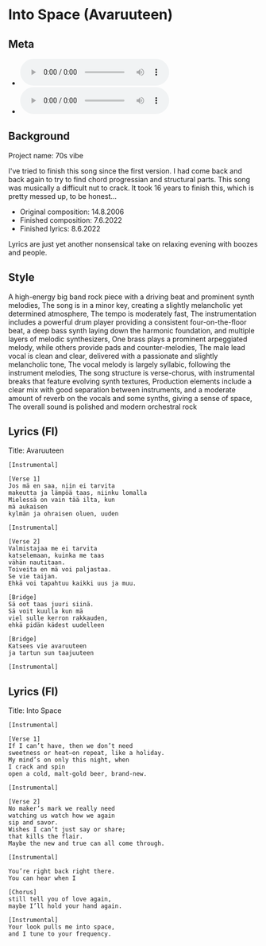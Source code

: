 # Into Space (Avaruuteen)

## Meta
- ![Into Space MP3](https://archive.org/download/steve_chill_to_the_band/08%20-%20Into%20Space.mp3)
- ![Avaruuteen MP3](https://archive.org/download/oulupoko_bandiin/09%20-%20Avaruuteen.mp3)
## Background
Project name: 70s vibe

I've tried to finish this song since the first version. I had come back and back again to try to find chord progressian and structural parts. This song was musically  a difficult nut to crack. It took 16 years to finish this, which is pretty messed up, to be honest...

- Original composition: 14.8.2006
- Finished composition: 7.6.2022
- Finished lyrics: 8.6.2022

Lyrics are just yet another nonsensical take on relaxing evening with boozes and people.


## Style
A high-energy big band rock piece with a driving beat and prominent synth melodies,
The song is in a minor key, creating a slightly melancholic yet determined atmosphere,
The tempo is moderately fast,
The instrumentation includes a powerful drum player providing a consistent four-on-the-floor beat,
a deep bass synth laying down the harmonic foundation, and multiple layers of melodic synthesizers,
One brass plays a prominent arpeggiated melody, while others provide pads and counter-melodies,
The male lead vocal is clean and clear, delivered with a passionate and slightly melancholic tone,
The vocal melody is largely syllabic, following the instrument melodies,
The song structure is verse-chorus, with instrumental breaks that feature evolving synth textures,
Production elements include a clear mix with good separation between instruments,
and a moderate amount of reverb on the vocals and some synths, giving a sense of space,
The overall sound is polished and modern orchestral rock


## Lyrics (FI)
Title: Avaruuteen

```
[Instrumental]

[Verse 1]
Jos mä en saa, niin ei tarvita
makeutta ja lämpöä taas, niinku lomalla
Mielessä on vain tää ilta, kun
mä aukaisen
kylmän ja ohraisen oluen, uuden

[Instrumental]

[Verse 2]
Valmistajaa me ei tarvita
katselemaan, kuinka me taas
vähän nautitaan.
Toiveita en mä voi paljastaa.
Se vie taijan.
Ehkä voi tapahtuu kaikki uus ja muu.

[Bridge]
Sä oot taas juuri siinä.
Sä voit kuulla kun mä
viel sulle kerron rakkauden,
ehkä pidän kädest uudelleen

[Bridge]
Katsees vie avaruuteen
ja tartun sun taajuuteen

[Instrumental]
```



## Lyrics (FI)
Title: Into Space

```
[Instrumental]

[Verse 1]
If I can’t have, then we don’t need
sweetness or heat—on repeat, like a holiday.
My mind’s on only this night, when
I crack and spin
open a cold, malt-gold beer, brand-new.

[Instrumental]

[Verse 2]
No maker’s mark we really need
watching us watch how we again
sip and savor.
Wishes I can’t just say or share;
that kills the flair.
Maybe the new and true can all come through.

[Instrumental]

You’re right back right there.
You can hear when I

[Chorus]
still tell you of love again,
maybe I’ll hold your hand again.

[Instrumental]
Your look pulls me into space,
and I tune to your frequency.
```



